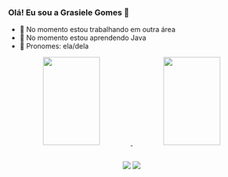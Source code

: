 ### Olá! Eu sou a Grasiele Gomes 👋


- 🔭 No momento estou trabalhando em outra área
- 📔 No momento estou aprendendo Java 
- 🤩 Pronomes: ela/dela

<div align="center">
  <a href="https://github.com/ggms13">
  <img height="180em" width="48%" src="https://github-readme-stats.vercel.app/api?username=ggms13&show_icons=true&theme=synthwave&include_all_commits=true&count_private=true"/>
  <img height="180em" width="48%" src="https://github-readme-stats.vercel.app/api/top-langs/?username=ggms13&layout=compact&langs_count=7&theme=synthwave"/>
</div>

##
<div align="center">
 <a href="https://www.linkedin.com/in/grasielep-gomes/" target="_blank"><img src="https://img.shields.io/badge/-LinkedIn-%230077B5?style=for-the-badge&logo=linkedin&logoColor=white" target="_blank"></a> 
  <a href = "mailto:grasielegomes13@gmail.com"><img src="https://img.shields.io/badge/-Gmail-%23333?style=for-the-badge&logo=gmail&logoColor=white" target="_blank"></a>
</div>
